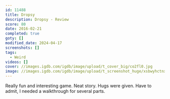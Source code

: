 ```yaml
---
id: 11488
title: Dropsy
description: Dropsy - Review
score: 80
date: 2016-02-21
completed: true
goty: []
modified_date: 2024-04-17
screenshots: []
tags:
  - Weird
videos: []
cover: //images.igdb.com/igdb/image/upload/t_cover_big/co2fl0.jpg
image: //images.igdb.com/igdb/image/upload/t_screenshot_huge/xsbwyhctnxppixricnuw.jpg
---
```

Really fun and interesting game. Neat story. Hugs were given. Have to admit, I needed a walkthrough for several parts.